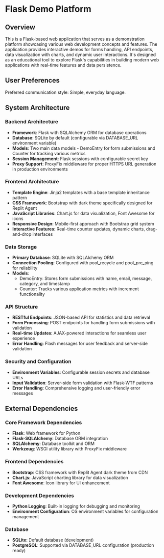 # Flask Demo Platform

## Overview

This is a Flask-based web application that serves as a demonstration platform showcasing various web development concepts and features. The application provides interactive demos for forms handling, API endpoints, data visualization with charts, and dynamic user interactions. It's designed as an educational tool to explore Flask's capabilities in building modern web applications with real-time features and data persistence.

## User Preferences

Preferred communication style: Simple, everyday language.

## System Architecture

### Backend Architecture
- **Framework**: Flask with SQLAlchemy ORM for database operations
- **Database**: SQLite by default (configurable via DATABASE_URL environment variable)
- **Models**: Two main data models - DemoEntry for form submissions and Counter for tracking various metrics
- **Session Management**: Flask sessions with configurable secret key
- **Proxy Support**: ProxyFix middleware for proper HTTPS URL generation in production environments

### Frontend Architecture
- **Template Engine**: Jinja2 templates with a base template inheritance pattern
- **CSS Framework**: Bootstrap with dark theme specifically designed for Replit Agent
- **JavaScript Libraries**: Chart.js for data visualization, Font Awesome for icons
- **Responsive Design**: Mobile-first approach with Bootstrap grid system
- **Interactive Features**: Real-time counter updates, dynamic charts, drag-and-drop interfaces

### Data Storage
- **Primary Database**: SQLite with SQLAlchemy ORM
- **Connection Pooling**: Configured with pool_recycle and pool_pre_ping for reliability
- **Models**: 
  - DemoEntry: Stores form submissions with name, email, message, category, and timestamp
  - Counter: Tracks various application metrics with increment functionality

### API Structure
- **RESTful Endpoints**: JSON-based API for statistics and data retrieval
- **Form Processing**: POST endpoints for handling form submissions with validation
- **Real-time Updates**: AJAX-powered interactions for seamless user experience
- **Error Handling**: Flash messages for user feedback and server-side validation

### Security and Configuration
- **Environment Variables**: Configurable session secrets and database URLs
- **Input Validation**: Server-side form validation with Flask-WTF patterns
- **Error Handling**: Comprehensive logging and user-friendly error messages

## External Dependencies

### Core Framework Dependencies
- **Flask**: Web framework for Python
- **Flask-SQLAlchemy**: Database ORM integration
- **SQLAlchemy**: Database toolkit and ORM
- **Werkzeug**: WSGI utility library with ProxyFix middleware

### Frontend Dependencies
- **Bootstrap**: CSS framework with Replit Agent dark theme from CDN
- **Chart.js**: JavaScript charting library for data visualization
- **Font Awesome**: Icon library for UI enhancement

### Development Dependencies
- **Python Logging**: Built-in logging for debugging and monitoring
- **Environment Configuration**: OS environment variables for configuration management

### Database
- **SQLite**: Default database (development)
- **PostgreSQL**: Supported via DATABASE_URL configuration (production ready)